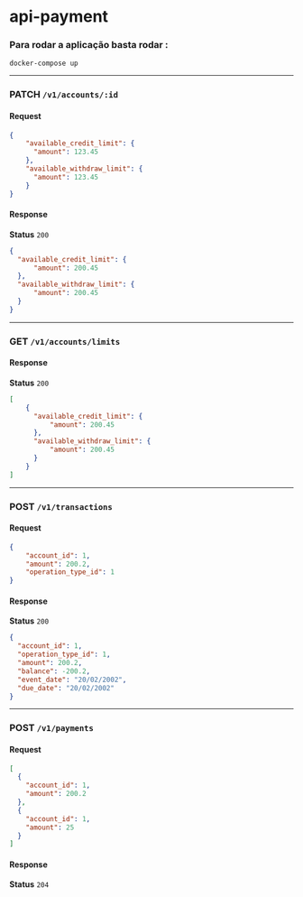 # api-payment

### Para rodar a aplicação basta rodar :
```shell 
docker-compose up
```


---

### **PATCH** `/v1/accounts/:id`
#### Request

```json
{
	"available_credit_limit": {
	  "amount": 123.45
	},
	"available_withdraw_limit": {
      "amount": 123.45
    }
}
```
#### Response
**Status**
    `200`
```json
{
  "available_credit_limit": {
      "amount": 200.45
  },
  "available_withdraw_limit": {
      "amount": 200.45
  }
}
```
---
### **GET** `/v1/accounts/limits`
#### Response
**Status**
    `200`
```json
[
    {
      "available_credit_limit": {
          "amount": 200.45
      },
      "available_withdraw_limit": {
          "amount": 200.45
      }
    }
]

```
---

### **POST** `/v1/transactions`
#### Request

```json
{
	"account_id": 1,
	"amount": 200.2,
	"operation_type_id": 1
}
```
#### Response
**Status**
    `200`
```json
{
  "account_id": 1,
  "operation_type_id": 1,
  "amount": 200.2,
  "balance": -200.2,
  "event_date": "20/02/2002",
  "due_date": "20/02/2002"
}
```
---

### **POST** `/v1/payments`
#### Request

```json
[
  {
	"account_id": 1,
	"amount": 200.2
  },
  {
  	"account_id": 1,
  	"amount": 25
  }
]
```
#### Response
**Status**
    `204`
